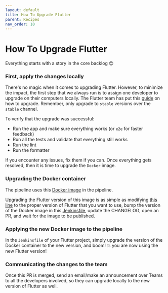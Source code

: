 ```yaml
---
layout: default
title: How To Upgrade Flutter
parent: Recipes
nav_order: 10
---
```


# How To Upgrade Flutter

Everything starts with a story in the core backlog 😉

### First, apply the changes locally

There's no magic when it comes to upgrading Flutter. However, to minimize the impact, the first step that we always run is to assign one developer to upgrade on their computers locally. The Flutter team has put this [guide](https://flutter.dev/docs/development/tools/sdk/upgrading) on how to upgrade. Remember, only upgrade to `stable` versions over the `stable` channel.

To verify that the upgrade was successful:

- Run the app and make sure everything works (or `e2e` for faster feedback)
- Run all the tests and validate that everything still works
- Run the lint
- Run the formatter

If you encounter any issues, fix them if you can. Once everything gets resolved, then it is time to upgrade the `Docker` image.

### Upgrading the Docker container

The pipeline uses this [Docker image](https://code.connected.bmw/docker/bmw-flutter-android) in the pipeline.

Upgrading the Flutter version of this image is as simple as modifying [this line](https://code.connected.bmw/docker/bmw-flutter-android/blob/aa9bb740dabb20b828e6a0193d5df7dca318cf1e/Dockerfile#L6) to the proper version of Flutter that you want to use, bump the version of the Docker image in this [Jenkinsfile](https://code.connected.bmw/docker/bmw-flutter-android/blob/master/Jenkinsfile), update the CHANGELOG, open an PR, and wait for the image to be published.

### Applying the new Docker image to the pipeline

In the `Jenkinsfile` of your Flutter project, simply upgrade the version of the Docker container to the new version, and boom! 💥 you are now using the new Flutter version!

### Communicating the changes to the team

Once this PR is merged, send an email/make an announcement over Teams to all the developers involved, so they can upgrade locally to the new version of Flutter as well.